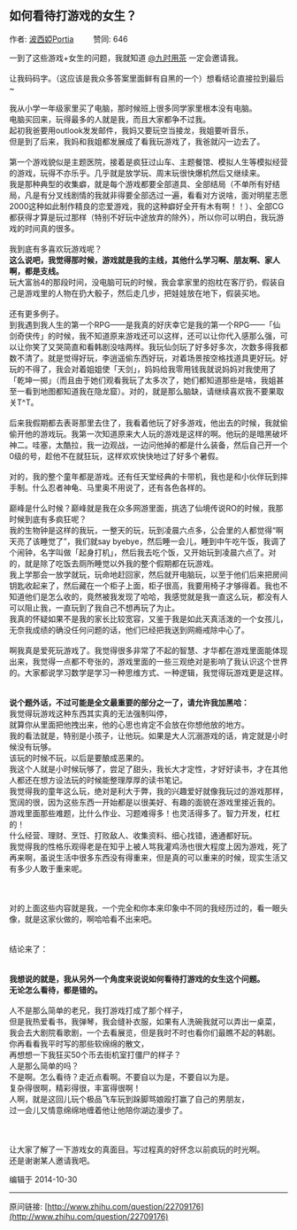 ## 如何看待打游戏的女生？

作者: [波西婭Portia](http://www.zhihu.com/people/PortiaC)&nbsp;&nbsp;&nbsp;&nbsp;&nbsp;&nbsp;&nbsp;&nbsp; 赞同: 646


一到了这些游戏+女生的问题，我就知道 <a data-hash="fdf682b39cd301344cdce2ec8c40f798" href="http://www.zhihu.com/people/fdf682b39cd301344cdce2ec8c40f798" class="member_mention" data-editable="true" data-title="@九时用茶" data-tip="p$b$fdf682b39cd301344cdce2ec8c40f798">@九时用茶</a> 一定会邀请我。<br><br>让我码码字。（这应该是我众多答案里面鲜有自黑的一个）想看结论直接拉到最后~<br><br>我从小学一年级家里买了电脑，那时候班上很多同学家里根本没有电脑。<br>电脑买回来，玩得最多的人就是我，而且大家都争不过我。<br>起初我爸要用outlook发发邮件，我妈又要玩空当接龙，我姐要听音乐，<br>但是到了后来，我妈和我姐都发展成了看我玩游戏了，我爸就闪一边去了。<br><br>第一个游戏貌似是主题医院，接着是疯狂过山车、主题餐馆、模拟人生等模拟经营的游戏，玩得不亦乐乎。几乎就是放学玩、周末玩很快爆机然后又继续来。<br>我是那种典型的收集癖，就是每个游戏都要全部道具、全部结局（不单所有好结局，凡是有分叉线剧情的我就非得要全部选过一遍，看看对方说啥，面对明星志愿2000这种如此制作精良的恋爱游戏，我的这种癖好全开有木有啊！！）、全部CG都获得才算是玩过那样（特别不好玩中途放弃的除外），所以你可以明白，我玩游戏的时间真的很多。<br><br>我到底有多喜欢玩游戏呢？<br><b>这么说吧，我觉得那时候，游戏就是我的主线，其他什么学习啊、朋友啊、家人啊，都是支线。</b><br>玩大富翁4的那段时间，没电脑可玩的时候，我会拿家里的抱枕在客厅扔，假装自己是游戏里的人物在扔大骰子，然后走几步，把娃娃放在地下，假装买地。<br><br>还有更多例子。<br>到我遇到我人生的第一个RPG——是我真的好庆幸它是我的第一个RPG——「仙剑奇侠传」的时候，我不知道原来游戏还可以这样，还可以让你代入感那么强，可以让你笑了又哭简直和看韩剧没啥两样。我玩仙剑玩了好多好多次，次数多得我都数不清了。就是觉得好玩，李逍遥偷东西好玩，对着场景按空格找道具更好玩。好玩的不得了，我会对着姐姐使「天剑」，妈妈给我零用钱我就说妈妈对我使用了「乾坤一掷」（而且由于她们观看我玩了太多次了，她们都知道那些是啥，我姐甚至一看到地图都知道我在隐龙窟）。对的，就是那么脑缺，请继续喜欢我不要果取关T^T。<br><br>后来我假期都去表哥那里去住了，我看着他玩了好多游戏，他出去的时候，我就偷偷开他的游戏玩。我第一次知道原来大人玩的游戏是这样的啊。他玩的是暗黑破坏神二。哇塞，太酷拉，我一边观战，一边问他掉的都是什么装备，然后自己开一个0级的号，趁他不在就狂玩，这样欢欢快快地过了好多个暑假。<br><br>对的，我的整个童年都是游戏。还有任天堂经典的卡带机，我也是和小伙伴玩到摔手制。什么忍者神龟、马里奥不用说了，还有各色各样的。<br><br>巅峰是什么时候？巅峰就是我在众多网游里面，挑选了仙境传说RO的时候，我那时候到底有多疯狂呢？<br>我的生物钟是这样的我玩，一整天的玩，玩到凌晨六点多，公会里的人都觉得“啊天亮了该睡觉了”，我们就say byebye，然后睡一会儿，睡到中午吃午饭，我调了个闹钟，名字叫做「起身打机」，然后我去吃个饭，又开始玩到凌晨六点了。对的，就是除了吃饭去厕所睡觉以外我的整个假期都在玩游戏。<br>我上学那会一放学就玩，玩命地赶回家，然后就开电脑玩，以至于他们后来把房间钥匙收起来了，然后藏在一个柜子上面，柜子很高，我要用椅子才够得着。我也不知道他们是怎么收的，竟然被我发现了哈哈，我感觉就是我一直这么玩，都没有人可以阻止我，一直玩到了我自己不想再玩了为止。<br>我真的怀疑如果不是我的家长比较宽容，又鉴于我是如此天真活泼的一个女孩儿，无奈我成绩的确没任何问题的话，他们已经把我送到网瘾戒除中心了。<br><br>啊我真是爱死玩游戏了。我觉得很多非常了不起的智慧、才华都在游戏里面能体现出来，我觉得一点都不夸张的，游戏里面的一些三观绝对是影响了我认识这个世界的。大家都说学习数学是学习一种思维方式、一种逻辑，我觉得玩游戏更是这样。<br><br><br><b>说个题外话，不过可能是全文最重要的部分之一了，请允许我加黑哈：</b><br>我觉得玩游戏这种东西其实真的无法强制叫停，<br>就算你从里面把他拽出来，他的心思也肯定不会放在你想他放的地方。<br>我的看法就是，特别是小孩子，让他玩。如果是大人沉溺游戏的话，肯定就是小时候没有玩够。<br>该玩的时候不玩，以后是要酿成恶果的。<br>我这个人就是小时候玩够了，尝足了甜头，我长大才定性，才好好读书，才在其他人都还在想方设法玩的时候能整理厚厚的读书笔记。<br>我觉得我的童年这么玩，绝对是利大于弊，我的兴趣爱好就像我玩过的游戏那样，宽阔的很，因为这些东西一开始都是以很美好、有趣的面貌在游戏里接近我的。<br>游戏里面那些难题，比什么作业、习题难得多！也灵活得多了。智力开发，杠杠的！<br>什么经营、理财、烹饪、打败敌人、收集资料、细心找错，通通都好玩。<br>我觉得我的性格乐观得老是在知乎上被人骂我灌鸡汤也很大程度上因为游戏，死了再来啊，虽说生活中很多东西没有得重来，但是真的可以重来的时候，现实生活又有多少人敢于重来呢。<br><br><br><br>对的上面这些内容就是我，一个完全和你本来印象中不同的我经历过的，看一眼头像，就是这家伙做的，啊哈哈看不出来吧。<br><br><br>结论来了：<br><br><br><b>我想说的就是，我从另外一个角度来说说如何看待打游戏的女生这个问题。</b><br><b>无论怎么看待，都是错的。</b><br><br>人不是那么简单的老兄，我打游戏打成了那个样子，<br>但是我热爱看书，我弹琴，我会缝补衣服，如果有人洗碗我就可以弄出一桌菜，<br>我会去大剧院看歌剧，一个去看展览，但是我时不时也看你们最瞧不起的韩剧。<br>你再看看我平时写的那些软绵绵的散文，<br>再想想一下我狂买50个币去街机室打僵尸的样子？<br>人是那么简单的吗？<br>不是啊。怎么看待？走近点看啊。不要自以为是，不要自以为是。<br>复杂得很啊，精彩得很，丰富得很啊！<br>人啊，就是这回儿玩个极品飞车玩到跺脚骂娘殴打赢了自己的男朋友，<br>过一会儿又情意绵绵地缠着他让他陪你湖边漫步了。<br><br><br><br>让大家了解了一下游戏女的真面目。写过程真的好怀念以前疯玩的时光啊。<br>还是谢谢某人邀请我吧。



编辑于 2014-10-30



---
原问链接: [http://www.zhihu.com/question/22709176](http://www.zhihu.com/question/22709176)